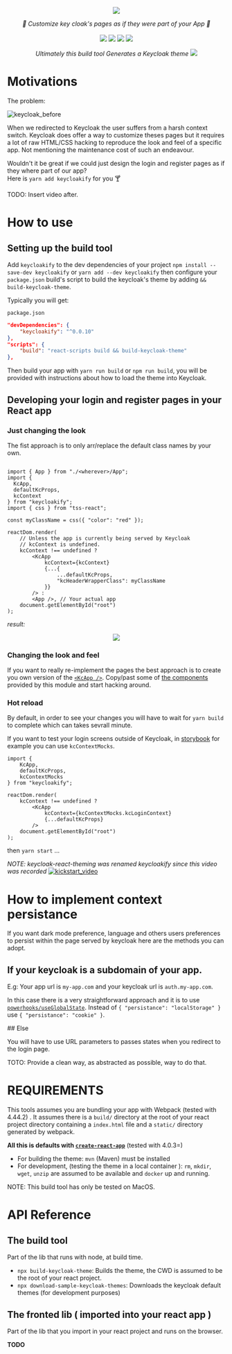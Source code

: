 <p align="center">
    <img src="https://user-images.githubusercontent.com/6702424/109387840-eba11f80-7903-11eb-9050-db1dad883f78.png">  
</p>
<p align="center">
    <i>🔏  Customize key cloak's pages as if they were part of your App 🔏</i>
    <br>
    <br>
    <img src="https://github.com/garronej/keycloakify/workflows/ci/badge.svg?branch=develop">
    <img src="https://img.shields.io/bundlephobia/minzip/keycloakify">
    <img src="https://img.shields.io/npm/dw/keycloakify">
    <img src="https://img.shields.io/npm/l/keycloakify">
</p>

<p align="center">
    <i>Ultimately this build tool Generates a Keycloak theme</i>
    <img src="https://user-images.githubusercontent.com/6702424/110260457-a1c3d380-7fac-11eb-853a-80459b65626b.png">
</p>

# Motivations

The problem: 

![keycloak_before](https://user-images.githubusercontent.com/6702424/108838381-dbbbcf80-75d3-11eb-8ae8-db41563ef9db.gif)

When we redirected to Keycloak the user suffers from a harsh context switch.
Keycloak does offer a way to customize theses pages but it requires a lot of raw HTML/CSS hacking
to reproduce the look and feel of a specific app. Not mentioning the maintenance cost of such an endeavour.  

Wouldn't it be great if we could just design the login and register pages as if they where part of our app?  
Here is `yarn add keycloakify` for you 🍸

TODO: Insert video after.
# How to use
## Setting up the build tool

Add `keycloakify` to the dev dependencies of your project `npm install --save-dev keycloakify` or `yarn add --dev keycloakify`
then configure your `package.json` build's script to build the keycloak's theme by adding `&& build-keycloak-theme`.

Typically you will get: 

`package.json`
```json
"devDependencies": {
    "keycloakify": "^0.0.10"
},
"scripts": {
    "build": "react-scripts build && build-keycloak-theme"
},
```

Then build your app with `yarn run build` or `npm run build`, you will be provided with instructions
about how to load the theme into Keycloak.

## Developing your login and register pages in your React app

### Just changing the look

The fist approach is to only arr/replace the default class names by your
own.

```tsx

import { App } from "./<wherever>/App";
import { 
  KcApp, 
  defaultKcProps, 
  kcContext
} from "keycloakify";
import { css } from "tss-react";

const myClassName = css({ "color": "red" });

reactDom.render(
    // Unless the app is currently being served by Keycloak 
    // kcContext is undefined.
    kcContext !== undefined ? 
        <KcApp 
            kcContext={kcContext} 
            {...{
                ...defaultKcProps,
                "kcHeaderWrapperClass": myClassName
            }} 
        /> :
        <App />, // Your actual app
    document.getElementById("root")
);
```

<i>result:</i>

<p align="center">
    <img src="https://user-images.githubusercontent.com/6702424/110261408-688d6280-7fb0-11eb-9822-7003d268b459.png">
</p>

### Changing the look **and** feel

If you want to really re-implement the pages the best approach is to 
create you own version of the [`<KcApp />`](https://github.com/garronej/keycloakify/blob/develop/src/lib/components/KcApp.tsx).
Copy/past some of [the components](https://github.com/garronej/keycloakify/tree/develop/src/lib/components) provided by this module and start hacking around. 

### Hot reload

By default, in order to see your changes you will have to wait for 
`yarn build` to complete which can takes sevrall minute. 

If you want to test your login screens outside of Keycloak, in [storybook](https://storybook.js.org/)
for example you can use `kcContextMocks`.

```tsx
import {
    KcApp,
    defaultKcProps,
    kcContextMocks
} from "keycloakify";

reactDom.render(
    kcContext !== undefined ? 
        <KcApp 
            kcContext={kcContextMocks.kcLoginContext}
            {...defaultKcProps} 
        />
    document.getElementById("root")
);
```

then `yarn start` ...


*NOTE: keycloak-react-theming was renamed keycloakify since this video was recorded*
[![kickstart_video](https://user-images.githubusercontent.com/6702424/108877866-f146ee80-75ff-11eb-8120-003b3c5f6dd8.png)](https://youtu.be/xTz0Rj7i2v8)
# How to implement context persistance

If you want dark mode preference, language and others users preferences 
to persist within the page served by keycloak here are the methods you can
adopt.

## If your keycloak is a subdomain of your app.

E.g: Your app url is `my-app.com` and your keycloak url is `auth.my-app.com`.

In this case there is a very straightforward approach and it is to use [`powerhooks/useGlobalState`](https://github.com/garronej/powerhooks).
Instead of `{ "persistance": "localStorage" }` use `{ "persistance": "cookie" }`.

## Else

You will have to use URL parameters to passes states when you redirect to 
the login page.

TOTO: Provide a clean way, as abstracted as possible, way to do that.

# REQUIREMENTS

This tools assumes you are bundling your app with Webpack (tested with 4.44.2) .
It assumes there is a `build/` directory at the root of your react project directory containing a `index.html` file
and a `static/` directory generated by webpack.

**All this is defaults with [`create-react-app`](https://create-react-app.dev)** (tested with 4.0.3=)

- For building the theme: `mvn` (Maven) must be installed
- For development, (testing the theme in a local container ): `rm`, `mkdir`, `wget`, `unzip` are assumed to be available
  and `docker` up and running.

NOTE: This build tool has only be tested on MacOS.

# API Reference 

## The build tool 

Part of the lib that runs with node, at build time.

- `npx build-keycloak-theme`: Builds the theme, the CWD is assumed to be the root of your react project.
- `npx download-sample-keycloak-themes`: Downloads the keycloak default themes (for development purposes)

## The fronted lib ( imported into your react app )

Part of the lib that you import in your react project and runs on the browser.

**TODO**

